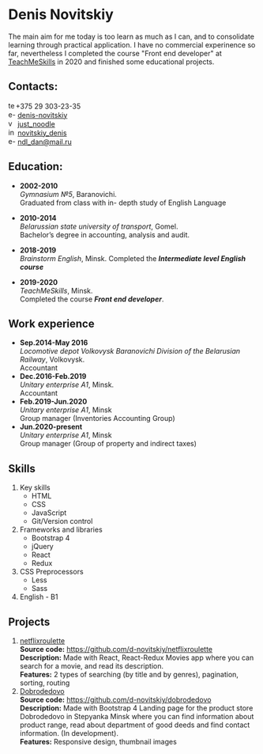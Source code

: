 # Denis Novitskiy  
The main aim for me today is too learn as much as I can, and to consolidate learning through practical application. I have no commercial experinence so far, nevertheless I completed the course "Front end developer" at [TeachMeSkills](https://teachmeskills.by/) in 2020 and finished some educational projects.
## Contacts:
<img src="https://image.flaticon.com/icons/png/128/126/126509.png" height=15 alt="telephone">+375 29 303-23-35  
<img src="https://image.flaticon.com/icons/png/128/1384/1384088.png" height=15 alt="e-mail">
[denis-novitskiy](https://www.linkedin.com/in/denis-novitskiy-6b9976184/)  
<img src="https://image.flaticon.com/icons/png/128/2111/2111828.png" height=15 alt="vk"> [just_noodle](https://vk.com/just_noodle)  
<img src="https://image.flaticon.com/icons/png/128/1077/1077042.png" height=15 alt="instagramm">
[novitskiy_denis](https://www.instagram.com/novitskiy_denis/)  
<img src="https://image.flaticon.com/icons/png/128/561/561127.png" height=15 alt="e-mail">
[ndl_dan@mail.ru](mailto:ndl_dan@mail.ru/)

## Education:  

* **2002-2010**  
*Gymnasium №5*, Baranovichi.  
Graduated from class with in- depth study of English Language

* **2010-2014**  
*Belarussian state university of transport*, Gomel.  
Bachelor’s degree in accounting, analysis and audit.

* **2018-2019**  
*Brainstorm English*, Minsk.
Completed the ***Intermediate level English course***

* **2019-2020**  
*TeachMeSkills*, Minsk.  
Completed the course ***Front end developer***.

## Work experience  

* **Sep.2014-May 2016**  
*Locomotive depot Volkovysk Baranovichi Division of the Belarusian Railway*, Volkovysk.  
Accountant
* **Dec.2016-Feb.2019**  
*Unitary enterprise A1*, Minsk.  
Accountant
* **Feb.2019-Jun.2020**  
*Unitary enterprise A1*, Minsk  
Group manager (Inventories Accounting Group)
* **Jun.2020-present**  
*Unitary enterprise A1*, Minsk  
Group manager (Group of property and indirect taxes)

## Skills  

1. Key skills
    * HTML
    * CSS
    * JavaScript
    * Git/Version control
1. Frameworks and libraries
    * Bootstrap 4
    * jQuery
    * React
    * Redux
1. CSS Preprocessors
    * Less
    * Sass
1. English - B1

## Projects

1. [netflixroulette](https://d-novitskiy.github.io/movies/)  
**Source code:** https://github.com/d-novitskiy/netflixroulette  
**Description:** Made with React, React-Redux Movies app where you can search for a movie, and read its description.  
**Features:** 2 types of searching (by title and by genres), pagination, sorting, routing
2. [Dobrodedovo](https://d-novitskiy.github.io/dobrodedovo/)  
**Source code:** https://github.com/d-novitskiy/dobrodedovo  
**Description:** Made with Bootstrap 4 Landing page for the product store Dobrodedovo in Stepyanka Minsk where you can find information about product range, read about department of good deeds and find contact information. (In development).  
**Features:** Responsive design, thumbnail images
